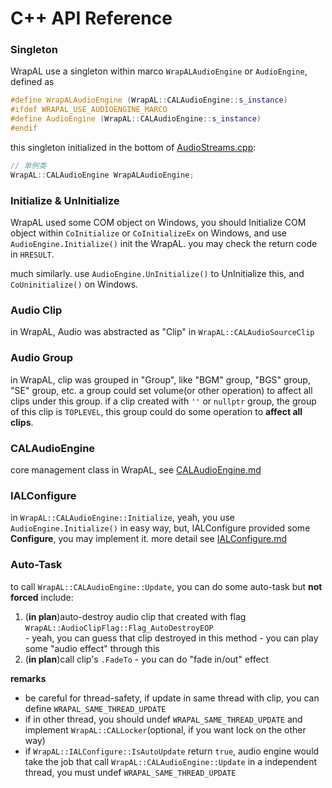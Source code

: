 # C++ API Reference

### Singleton
WrapAL use a singleton within marco `WrapALAudioEngine` or `AudioEngine`, defined as
```cpp
#define WrapALAudioEngine (WrapAL::CALAudioEngine::s_instance)
#ifdef WRAPAL_USE_AUDIOENGINE_MARCO
#define AudioEngine (WrapAL::CALAudioEngine::s_instance)
#endif
```
this singleton initialized in the bottom of [AudioStreams.cpp](../src/AudioStreams.cpp):
```cpp
// 单例类
WrapAL::CALAudioEngine WrapALAudioEngine;
```

### Initialize & UnInitialize
WrapAL used some COM object on Windows, you should Initialize COM object within 
`CoInitialize` or `CoInitializeEx` on Windows, and use `AudioEngine.Initialize()` 
init the WrapAL. you may check the return code in `HRESULT`.

much similarly. use `AudioEngine.UnInitialize()` to UnInitialize this, and 
`CoUninitialize()` on Windows.

### Audio Clip
in WrapAL, Audio was abstracted as "Clip" in `WrapAL::CALAudioSourceClip`

### Audio Group
in WrapAL, clip was grouped in "Group", like "BGM" group, "BGS" group, "SE" group, etc.
a group could set volume(or other operation) to affect all clips under this group.
if a clip created with `''` or `nullptr` group, the group of this clip is `TOPLEVEL`, 
this group could do some operation to **affect all clips**.

### CALAudioEngine
core management class in WrapAL, see [CALAudioEngine.md](./CALAudioEngine.md)

### IALConfigure
in `WrapAL::CALAudioEngine::Initialize`, yeah, you use `AudioEngine.Initialize()` in 
easy way, but, IALConfigure provided some **Configure**, you may implement it. 
more detail see [IALConfigure.md](./CALAudioEngine.md)

### Auto-Task
to call `WrapAL::CALAudioEngine::Update`, you can do some auto-task but **not forced** include:
  1. (**in plan**)auto-destroy audio clip that created with flag `WrapAL::AudioClipFlag::Flag_AutoDestroyEOP`  
    - yeah, you can guess that clip destroyed in this method
    - you can play some "audio effect" through this
  2. (**in plan**)call clip's `.FadeTo`
    - you can do "fade in/out" effect
  
**remarks**  
  
  - be careful for thread-safety, if update in same thread with clip, you can define `WRAPAL_SAME_THREAD_UPDATE`
  - if in other thread, you should undef `WRAPAL_SAME_THREAD_UPDATE` and implement `WrapAL::CALLocker`(optional, if you want lock on the other way)
  - if `WrapAL::IALConfigure::IsAutoUpdate` return `true`, audio engine would take the job that call `WrapAL::CALAudioEngine::Update` in a independent thread,  you must undef `WRAPAL_SAME_THREAD_UPDATE`